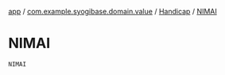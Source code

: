 [app](../../index.md) / [com.example.syogibase.domain.value](../index.md) / [Handicap](index.md) / [NIMAI](./-n-i-m-a-i.md)

# NIMAI

`NIMAI`